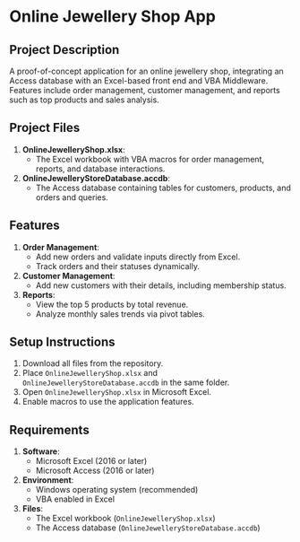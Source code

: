# Online Jewellery Shop App

## Project Description
A proof-of-concept application for an online jewellery shop, integrating an Access database with an Excel-based front end and VBA Middleware. Features include order management, customer management, and reports such as top products and sales analysis.

## Project Files
1. **OnlineJewelleryShop.xlsx**:
   - The Excel workbook with VBA macros for order management, reports, and database interactions.
2. **OnlineJewelleryStoreDatabase.accdb**:
   - The Access database containing tables for customers, products, and orders and queries.

## Features
1. **Order Management**:
   - Add new orders and validate inputs directly from Excel.
   - Track orders and their statuses dynamically.
2. **Customer Management**:
   - Add new customers with their details, including membership status.
3. **Reports**:
   - View the top 5 products by total revenue.
   - Analyze monthly sales trends via pivot tables.

## Setup Instructions
1. Download all files from the repository.
2. Place `OnlineJewelleryShop.xlsx` and `OnlineJewelleryStoreDatabase.accdb` in the same folder.
3. Open `OnlineJewelleryShop.xlsx` in Microsoft Excel.
4. Enable macros to use the application features.

## Requirements
1. **Software**:
   - Microsoft Excel (2016 or later)
   - Microsoft Access (2016 or later)
2. **Environment**:
   - Windows operating system (recommended)
   - VBA enabled in Excel
3. **Files**:
   - The Excel workbook (`OnlineJewelleryShop.xlsx`)
   - The Access database (`OnlineJewelleryStoreDatabase.accdb`)

